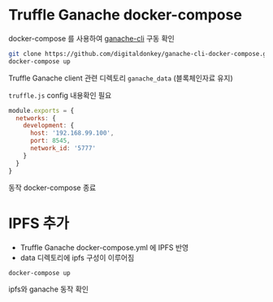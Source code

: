 # Truffle Ganache docker-compose

docker-compose 를 사용하여  [ganache-cli](https://github.com/trufflesuite/ganache-cli)  구동 확인 


```bash
git clone https://github.com/digitaldonkey/ganache-cli-docker-compose.git
docker-compose up
```

Truffle Ganache client 관련 디렉토리 `ganache_data` (블록체인자료 유지) 

`truffle.js` config 내용확인 필요 

```javascript
module.exports = {
  networks: {
    development: {
      host: '192.168.99.100',
      port: 8545,
      network_id: '5777'
    }
  }
}
```

동작 docker-compose 종료 

# IPFS 추가 
- Truffle Ganache docker-compose.yml 에 IPFS 반영
- data 디렉토리에 ipfs 구성이 이루어짐

```
docker-compose up
```

ipfs와 ganache 동작 확인


